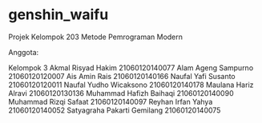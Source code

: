 # genshin_waifu

Projek Kelompok 203 Metode Pemrograman Modern

Anggota:

Kelompok 3
Akmal Risyad Hakim 21060120140077
Alam Ageng Sampurno 21060120120007
Ais Amin Rais 21060120140166
Naufal Yafi Susanto 21060120120011
Naufal Yudho Wicaksono 21060120140178
Maulana Hariz Alravi 21060120130136
Muhammad Hafizh Baihaqi 21060120140090
Muhammad Rizqi Safaat 21060120140097
Reyhan Irfan Yahya 21060120140052
Satyagraha Pakarti Gemilang 21060120140075